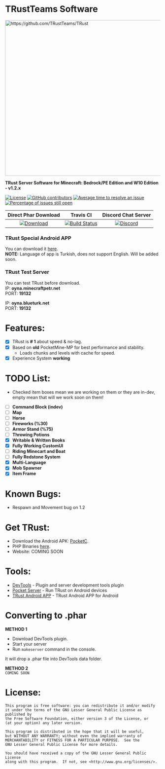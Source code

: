 # TRustTeams Software
<img src="https://i.hizliresim.com/JQpvdn.png" alt="https://github.com/TRustTeams/TRust" title="Aimeos" align="center" width="505">


**TRust Server Software for Minecraft: Bedrock/PE Edition and W10 Edition - v1.2.x**

[![License](https://img.shields.io/github/license/TRustTeams/TRust.svg)](https://github.com/TRustTeams/TRust/blob/master/LICENSE)
[![GitHub contributors](https://img.shields.io/github/contributors/TRustTeams/TRust.svg)](https://github.com/TRustTeams/TRust/graphs/contributors)
[![Average time to resolve an issue](http://isitmaintained.com/badge/resolution/TRustTeams/TRust.svg)](http://isitmaintained.com/project/TRustTeams/TRust "Average time to resolve an issue")
[![Percentage of issues still open](http://isitmaintained.com/badge/open/TRustTeams/TRust.svg)](http://isitmaintained.com/project/TRustTeams/TRust "Percentage of issues still open")

| Direct Phar Download | Travis CI | Discord Chat Server |
| :---: | :---: | :---: |
[![Download](https://img.shields.io/badge/download-latest-blue.svg)](https://pocket-mp.com) | [![Build Status](https://travis-ci.org/DarkSystem-PE/DarkSystem.svg?branch=master)](https://travis-ci.org/TRustTeams/TRust) | [![Discord](https://camo.githubusercontent.com/455152269a0ed38255ed15e375084d4dd08e0c98/68747470733a2f2f696d672e736869656c64732e696f2f62616467652f636861742d6f6e253230646973636f72642d3732383944412e737667)](https://discord.gg/DmV26sg) | 

### TRust Special Android APP
You can download it [here](https://app.box.com/s/nblnvrtaugrgqqxidozvgkl6iopmel9e).<br>
**NOTE:** Language of app is Turkish, does not support English. Will be added soon.<br>

### TRust Test Server
You can test TRust before download.<br>
IP: **oyna.minecraftpetr.net**<br>
PORT: **19132**<br>

IP: **oyna.blueturk.net**<br>
PORT: **19132**<br>


# Features:
- [x] TRust is **# 1** about speed & no-lag.
- [x] Based on **old** PocketMine-MP for best performance and stability.
  * Loads chunks and levels with cache for speed.
- [x] Experience System **working**

# TODO List:
- Checked item boxes mean we are working on them or they are in-dev, empty mean that will we work soon on them!
- [ ] **Command Block (indev)**
- [ ] **Map**
- [ ] **Horse**
- [ ] **Fireworks (%30)**
- [ ] **Armor Stand (%75)**
- [ ] **Throwing Potions**
- [x] **Writable & Written Books**
- [x] **Fully Working CustomUI**
- [ ] **Riding Minecart and Boat**
- [ ] **Fully Redstone System**
- [x] **Multi-Language**
- [x] **Mob Spawner**
- [x] **Item Frame**

# Known Bugs:
- Respawn and Movement bug on 1.2

# Get TRust:
- Download the Android APK: [PocketC](https://app.box.com/s/nblnvrtaugrgqqxidozvgkl6iopmel9e).
- PHP Binaries [here](https://github.com/LeverylTeam/PHP7-Binaries).
- Website: COMING SOON

# Tools:
- [DevTools](https://github.com/pmmp/PocketMine-DevTools) - Plugin and server development tools plugin
- [Pocket Server](https://github.com/fengberd/MinecraftPEServer) - Run TRust on Android devices
- [TRust Android APP](https://app.box.com/s/nblnvrtaugrgqqxidozvgkl6iopmel9e) - TRust Android APP for Android

# Converting to .phar
**METHOD 1**
- Download DevTools plugin.
- Start your server 
- Run `makeserver` command in the console.

It will drop a .phar file into DevTools data folder.

**METHOD 2**<br>
`COMING SOON`

# License:
```
This program is free software: you can redistribute it and/or modify
it under the terms of the GNU Lesser General Public License as published by
the Free Software Foundation, either version 3 of the License, or
(at your option) any later version.

This program is distributed in the hope that it will be useful,
but WITHOUT ANY WARRANTY; without even the implied warranty of
MERCHANTABILITY or FITNESS FOR A PARTICULAR PURPOSE.  See the
GNU Lesser General Public License for more details.

You should have received a copy of the GNU Lesser General Public License
along with this program.  If not, see <http://www.gnu.org/licenses/>.
```
